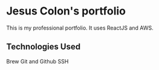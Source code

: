 # Jesus Colon's portfolio
This is my professional portfolio. It uses ReactJS and AWS.

## Technologies Used
Brew
Git and Github
SSH
